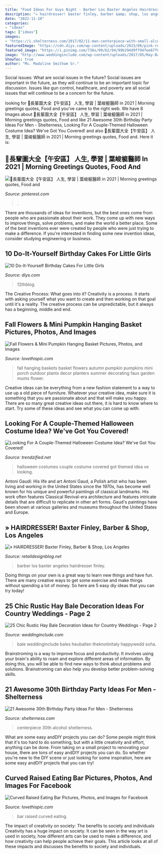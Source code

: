 ```yaml
---
title: "Food Ideas For Guys Night - Barber Los Baxter Angeles Hairdresser Finley"
description: "» hairdresser! baxter finley, barber &amp; shop, los angeles"
date: "2022-11-10"
categories:
- "ideas"
tags: ["ideas"]
images:
- "https://i.shelterness.com/2017/02/11-man-centerpiece-with-small-alcohol-bottles.jpg"
featuredImage: "https://cdn.diys.com/wp-content/uploads/2015/06/pink-ruffle-smash-cake.jpg"
featured_image: "https://i.pinimg.com/736x/99/b2/94/99b294d9ff94fee67f6c6229433e4f6c.jpg"
image: "http://www.weddinginclude.com/wp-content/uploads/2017/05/Hay-Bale-Seating-Olive-Branch-Foliage.jpg"
ShowToc: true
author: "Ms. Madaline Smitham Sr."
---
```



Social issues: What are social issues in the future?
Social issues are important in the future, as they will continue to be an important topic for discussion. Issues like gun control, healthcare, and poverty are all social issues that will continue to be a concern for the future.

	

		
looking for 👴長輩圖大全【午安區】 人生, 學習 | 葉峻榳醫師 in 2021 | Morning greetings quotes, Food and you've came to the right web. We have 8 Images about 👴長輩圖大全【午安區】 人生, 學習 | 葉峻榳醫師 in 2021 | Morning greetings quotes, Food and like 21 Awesome 30th Birthday Party Ideas For Men - Shelterness, Looking For A Couple-Themed Halloween Costume Idea? We&#039;ve Got You Covered! and also 👴長輩圖大全【午安區】 人生, 學習 | 葉峻榳醫師 in 2021 | Morning greetings quotes, Food and. Here it is:
		
    
## 👴長輩圖大全【午安區】 人生, 學習 | 葉峻榳醫師 In 2021 | Morning Greetings Quotes, Food And

<img loading=lazy src="https://i.pinimg.com/736x/99/b2/94/99b294d9ff94fee67f6c6229433e4f6c.jpg" onerror="this.onerror=null;this.src='https://tse2.mm.bing.net/th?id=OIP.Onh50mbUo3_DSNeoFrALpAHaLN&amp;pid=15.1';" alt="👴長輩圖大全【午安區】 人生, 學習 | 葉峻榳醫師 in 2021 | Morning greetings quotes, Food and">

_Source: pinterest.com_

>. 

	

There are thousands of ideas for inventions, but the best ones come from people who are passionate about their work. They come up with new ways to improve things, solve problems, and make the world a better place. Some of the best inventions ever were created by people who were just trying to make a difference. If you're interested in finding some new invention ideas, consider studying engineering or business.

    
## 10 Do-It-Yourself Birthday Cakes For Little Girls

<img loading=lazy src="https://cdn.diys.com/wp-content/uploads/2015/06/pink-ruffle-smash-cake.jpg" onerror="this.onerror=null;this.src='https://tse4.mm.bing.net/th?id=OIP.ZwIkIE9R1iunX9sT2w4YOgHaLH&amp;pid=15.1';" alt="10 Do-It-Yourself Birthday Cakes For Little Girls">

_Source: diys.com_

>12thblog. 

	

The Creative Process: What goes into it?
Creativity is a process. It starts with asking yourself what you want to create and then working on that goal until it's a reality. The creative process can be unpredictable, but it always has a beginning, middle and end.

    
## Fall Flowers &amp; Mini Pumpkin Hanging Basket Pictures, Photos, And Images

<img loading=lazy src="http://www.lovethispic.com/uploaded_images/281513-Fall-Flowers-Mini-Pumpkin-Hanging-Basket.jpg" onerror="this.onerror=null;this.src='https://tse4.mm.bing.net/th?id=OIP.1m_vEy2_8JZfjLsjYq3GfQAAAA&amp;pid=15.1';" alt="Fall Flowers &amp; Mini Pumpkin Hanging Basket Pictures, Photos, and Images">

_Source: lovethispic.com_

>fall hanging baskets basket flowers autumn pumpkin pumpkins mini porch outdoor plants decor planters summer decorating faux garden mums flower. 

	

Creative ideas can be everything from a new fashion statement to a way to use up a old piece of furniture. Whatever your creative idea, make sure it is something that you are passionate about and that will make you happy. There are so many great creative ideas out there, it is hard to know where to start. Try some of these ideas and see what you can come up with: 

    
## Looking For A Couple-Themed Halloween Costume Idea? We&#039;ve Got You Covered!

<img loading=lazy src="https://www.trendzified.net/wp-content/uploads/2014/10/1f4ba4c9770656a8dda2b460b37847b9_650x.jpg" onerror="this.onerror=null;this.src='https://tse1.mm.bing.net/th?id=OIP.tvk6GEIR1B0ecy7E5Dz-bQHaJ5&amp;pid=15.1';" alt="Looking For A Couple-Themed Halloween Costume Idea? We&#039;ve Got You Covered!">

_Source: trendzified.net_

>halloween costumes couple costume covered got themed idea ve looking. 

	

Antoni Gaudí: His life and art
Antoni Gaud, a Polish artist who has been living and working in the United States since the 1970s, has become well known for his unique and powerful paintings of classical landmarks. His work often features Classical Revival-era architecture and features intricate details that are difficult to replicate in other art forms. Gaud's paintings have been shown at various galleries and museums throughout the United States and Europe.

    
## » HAIRDRESSER! Baxter Finley, Barber &amp; Shop, Los Angeles

<img loading=lazy src="https://retaildesignblog.net/wp-content/uploads/2012/04/Baxter-Finley-Barber-Shop-Los-Angeles-04.jpg" onerror="this.onerror=null;this.src='https://tse3.mm.bing.net/th?id=OIP.gAGdNS2ZMfjVuEQI2f3BUQHaE8&amp;pid=15.1';" alt="» HAIRDRESSER! Baxter Finley, Barber &amp; Shop, Los Angeles">

_Source: retaildesignblog.net_

>barber los baxter angeles hairdresser finley. 

	

Doing things on your own is a great way to learn new things and have fun. There are many creative ways to get some exercise and make things without spending a lot of money. So here are 5 easy diy ideas that you can try today!

    
## 25 Chic Rustic Hay Bale Decoration Ideas For Country Weddings - Page 2

<img loading=lazy src="http://www.weddinginclude.com/wp-content/uploads/2017/05/Hay-Bale-Seating-Olive-Branch-Foliage.jpg" onerror="this.onerror=null;this.src='https://tse3.mm.bing.net/th?id=OIP.Jlsm1aSLBcpucw6fB9cXXQHaLH&amp;pid=15.1';" alt="25 Chic Rustic Hay Bale Decoration Ideas for Country Weddings - Page 2">

_Source: weddinginclude.com_

>bale weddinginclude bales heuballen theknotinitaly happywedd soňa. 

	

Brainstroming is a way to improve focus and productivity. It involves using your brain's ability to roam and explore different areas of information. By doing this, you will be able to find new ways to think about problems and solutions. Brainstroming can also help you develop better problem-solving skills.

    
## 21 Awesome 30th Birthday Party Ideas For Men - Shelterness

<img loading=lazy src="https://i.shelterness.com/2017/02/11-man-centerpiece-with-small-alcohol-bottles.jpg" onerror="this.onerror=null;this.src='https://tse2.mm.bing.net/th?id=OIP.xtXCHsSGKbSHJUOsa4LAJgHaJ4&amp;pid=15.1';" alt="21 Awesome 30th Birthday Party Ideas For Men - Shelterness">

_Source: shelterness.com_

>centerpiece 30th alcohol shelterness. 

	

What are some easy andDIY projects you can do?
Some people might think that it's too hard to do something, but with a little creativity and effort, anything can be done. From taking on a small project to renovating your house, there are tons of easy andDIY projects you can do. So whether you're new to the DIY scene or just looking for some inspiration, here are some easy andDIY projects that you can try!

    
## Curved Raised Eating Bar Pictures, Photos, And Images For Facebook

<img loading=lazy src="http://www.lovethispic.com/uploaded_images/201048-Curved-Raised-Eating-Bar.jpg?2" onerror="this.onerror=null;this.src='https://tse1.mm.bing.net/th?id=OIP.kIcb1spx6dbJQFP_dJcK1AHaLJ&amp;pid=15.1';" alt="Curved Raised Eating Bar Pictures, Photos, and Images for Facebook">

_Source: lovethispic.com_

>bar raised curved eating. 

	

The impact of creativity on society: The benefits to society and individuals
Creativity has a huge impact on society. It can be seen in the way art is used in society, how different arts can be used to make a difference, and how creativity can help people achieve their goals. This article looks at all of these impacts and discusses the benefits to society and individuals.

